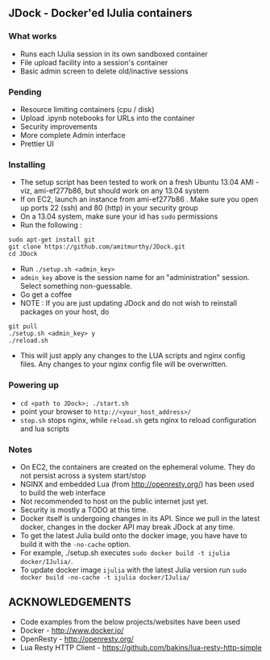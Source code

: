 ## JDock - Docker'ed IJulia containers

### What works

- Runs each IJulia session in its own sandboxed container
- File upload facility into a session's container
- Basic admin screen to delete old/inactive sessions

### Pending
- Resource limiting containers (cpu / disk)
- Upload .ipynb notebooks for URLs into the container
- Security improvements
- More complete Admin interface
- Prettier UI


### Installing

- The setup script has been tested to work on a fresh Ubuntu 13.04 AMI - viz, ami-ef277b86, but should work on any 13.04 system
- If on EC2, launch an instance from ami-ef277b86 . Make sure you open up ports 22 (ssh) and 80 (http) in your security group 
- On a 13.04 system, make sure your id has `sudo` permissions
- Run the following :
```
sudo apt-get install git
git clone https://github.com/amitmurthy/JDock.git
cd JDock
```
- Run `./setup.sh <admin_key>` 
- `admin_key` above is the session name for an "administration" session. Select something non-guessable.
- Go get a coffee
- NOTE : If you are just updating JDock and do not wish to reinstall packages on your host, do
```
git pull
./setup.sh <admin_key> y
./reload.sh
```

- This will just apply any changes to the LUA scripts and nginx config files. Any changes to your nginx config file will be overwritten.


### Powering up

- `cd <path to JDock>; ./start.sh`
- point your browser to `http://<your_host_address>/`
- `stop.sh` stops nginx, while `reload.sh` gets nginx to reload configuration and lua scripts 




### Notes

- On EC2, the containers are created on the ephemeral volume. They do not persist across a system start/stop
- NGINX and embedded Lua (from http://openresty.org/) has been used to build the web interface
- Not recommended to host on the public internet just yet. 
- Security is mostly a TODO at this time.
- Docker itself is undergoing changes in its API. Since we pull in the latest docker, changes in the docker API may break JDock at any time.
- To get the latest Julia build onto the docker image, you have have to build it with the `-no-cache` option. 
- For example, ./setup.sh executes `sudo docker build -t ijulia docker/IJulia/`. 
- To update docker image `ijulia` with the latest Julia version run `sudo docker build -no-cache -t ijulia docker/IJulia/`
  
## ACKNOWLEDGEMENTS 

- Code examples from the below projects/websites have been used
- Docker - http://www.docker.io/
- OpenResty - http://openresty.org/
- Lua Resty HTTP Client - https://github.com/bakins/lua-resty-http-simple
